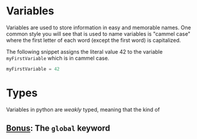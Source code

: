 # Variables

Variables are used to store information in easy and memorable names. One common style you will see that is used to name variables is "cammel case" where the first letter of each word (except the first word) is capitalized.

The following snippet assigns the literal value 42 to the variable `myFirstVariable` which is in cammel case.

```python
myFirstVariable = 42
```





# Types

Variables in python are *weakly* typed, meaning that the kind of








## <u>Bonus</u>: The `global` keyword
